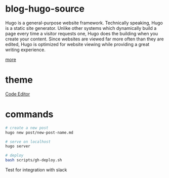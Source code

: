 # blog-hugo-source

Hugo is a general-purpose website framework. Technically speaking, Hugo is a static site generator. Unlike other systems which dynamically build a page every time a visitor requests one, Hugo does the building when you create your content. Since websites are viewed far more often than they are edited, Hugo is optimized for website viewing while providing a great writing experience.

[more](https://gohugo.io/overview/introduction/)

# theme

[Code Editor](http://themes.gohugo.io/hugo-code-editor-theme/)

# commands

```bash
# create a new post
hugo new post/new-post-name.md 

# serve on localhost
hugo server

# deploy
bash scripts/gh-deploy.sh
```
Test for integration with slack

